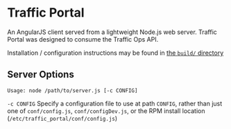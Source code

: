 <!--
    Licensed to the Apache Software Foundation (ASF) under one
    or more contributor license agreements.  See the NOTICE file
    distributed with this work for additional information
    regarding copyright ownership.  The ASF licenses this file
    to you under the Apache License, Version 2.0 (the
    "License"); you may not use this file except in compliance
    with the License.  You may obtain a copy of the License at

      http://www.apache.org/licenses/LICENSE-2.0

    Unless required by applicable law or agreed to in writing,
    software distributed under the License is distributed on an
    "AS IS" BASIS, WITHOUT WARRANTIES OR CONDITIONS OF ANY
    KIND, either express or implied.  See the License for the
    specific language governing permissions and limitations
    under the License.
-->

# Traffic Portal

An AngularJS client served from a lightweight Node.js web server. Traffic Portal was designed to consume the Traffic Ops API.

Installation / configuration instructions may be found in [the `build/` directory](./build/)

## Server Options
`Usage: node /path/to/server.js [-c CONFIG]`

`-c CONFIG`
    Specify a configuration file to use at path `CONFIG`, rather than just one of `conf/config.js`, `conf/configDev.js`, or the RPM install location (`/etc/traffic_portal/conf/config.js`)
